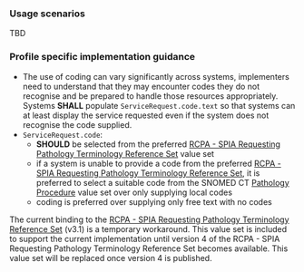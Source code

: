 ### Usage scenarios
TBD

### Profile specific implementation guidance
- The use of coding can vary significantly across systems, implementers need to understand that they may encounter codes they do not recognise and be prepared to handle those resources appropriately. Systems **SHALL** populate `ServiceRequest.code.text` so that systems can at least display the service requested even if the system does not recognise the code supplied.
- `ServiceRequest.code`:
  - **SHOULD** be selected from the preferred <a href="https://www.healthterminologies.gov.au/integration/R4/fhir/ValueSet/spia-requesting-refset-3">RCPA - SPIA Requesting Pathology Terminology Reference Set</a> value set
  - if a system is unable to provide a code from the preferred <a href="https://www.healthterminologies.gov.au/integration/R4/fhir/ValueSet/spia-requesting-refset-3">RCPA - SPIA Requesting Pathology Terminology Reference Set</a>, it is preferred to select a suitable code from the SNOMED CT <a href="https://healthterminologies.gov.au/fhir/ValueSet/pathology-procedure-1">Pathology Procedure</a> value set over only supplying local codes
  - coding is preferred over supplying only free text with no codes

<div class="stu-note">The current binding to the <a href="https://www.healthterminologies.gov.au/integration/R4/fhir/ValueSet/spia-requesting-refset-3">RCPA - SPIA Requesting Pathology Terminology Reference Set</a> (v3.1) is a temporary workaround. This value set is included to support the current implementation until version 4 of the RCPA - SPIA Requesting Pathology Terminology Reference Set becomes available. This value set will be replaced once version 4 is published.</div>